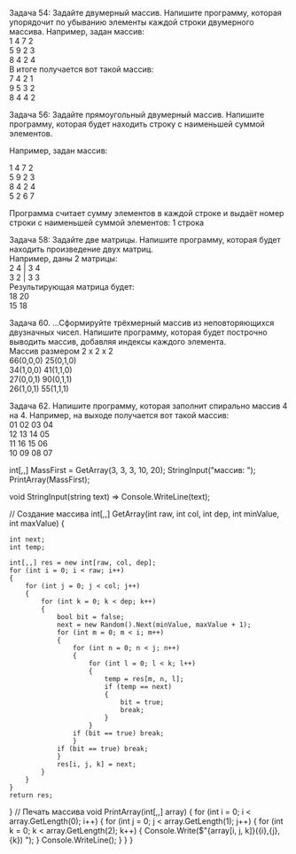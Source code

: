 Задача 54: Задайте двумерный массив. Напишите программу, которая упорядочит по убыванию элементы каждой строки двумерного массива.
Например, задан массив:  
1 4 7 2  
5 9 2 3  
8 4 2 4  
В итоге получается вот такой массив:  
7 4 2 1  
9 5 3 2  
8 4 4 2  

Задача 56: Задайте прямоугольный двумерный массив. Напишите программу, которая будет находить строку с наименьшей суммой элементов.

Например, задан массив:

1 4 7 2  
5 9 2 3  
8 4 2 4  
5 2 6 7  

Программа считает сумму элементов в каждой строке и выдаёт номер строки с наименьшей суммой элементов: 1 строка

Задача 58: Задайте две матрицы. Напишите программу, которая будет находить произведение двух матриц.  
Например, даны 2 матрицы:  
2 4 | 3 4  
3 2 | 3 3  
Результирующая матрица будет:  
18 20  
15 18  

Задача 60. ...Сформируйте трёхмерный массив из неповторяющихся двузначных чисел. Напишите программу, которая будет построчно выводить массив, добавляя индексы каждого элемента.  
Массив размером 2 x 2 x 2  
66(0,0,0) 25(0,1,0)  
34(1,0,0) 41(1,1,0)  
27(0,0,1) 90(0,1,1)  
26(1,0,1) 55(1,1,1)  

Задача 62. Напишите программу, которая заполнит спирально массив 4 на 4.
Например, на выходе получается вот такой массив:  
01 02 03 04  
12 13 14 05  
11 16 15 06  
10 09 08 07  

int[,,] MassFirst = GetArray(3, 3, 3, 10, 20);
StringInput("массив: ");
PrintArray(MassFirst);







void StringInput(string text) => Console.WriteLine(text);


// Создание массива
int[,,] GetArray(int raw, int col, int dep, int minValue, int maxValue)
{

    int next;
    int temp;
    
    int[,,] res = new int[raw, col, dep];
    for (int i = 0; i < raw; i++)
    {
        for (int j = 0; j < col; j++)
        {
            for (int k = 0; k < dep; k++)
            {
                bool bit = false;
                next = new Random().Next(minValue, maxValue + 1);
                for (int m = 0; m < i; m++)
                {
                    for (int n = 0; n < j; n++)
                    {
                        for (int l = 0; l < k; l++)
                        {
                            temp = res[m, n, l];
                            if (temp == next)
                            {
                                bit = true;
                                break;
                            }
                        }
                    if (bit == true) break;    
                    }
                if (bit == true) break;    
                }
                res[i, j, k] = next;
            }
        }
    }
    return res;
}
// Печать массива
void PrintArray(int[,,] array)
{
    for (int i = 0; i < array.GetLength(0); i++)
    {
        for (int j = 0; j < array.GetLength(1); j++)
        {
            for (int k = 0; k < array.GetLength(2); k++)
            {
                Console.Write($"{array[i, j, k]}({i},{j},{k}) ");
            }
            Console.WriteLine();
        }
    }
}